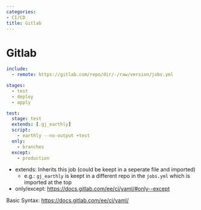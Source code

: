 ```yaml
---
categories:
- CI/CD
title: Gitlab
---
```


# Gitlab

```yaml
include:
  - remote: https://gitlab.com/repo/dir/-/raw/version/jobs.yml

stages:
  - test
  - deploy
  - apply

test:
  stage: test
  extends: [.gj_earthly]
  script:
    - earthly --no-output +test
  only:
    - branches
  except:
    - production
```

-   extends: Inherits this job (could be keept in a seperate file and
    imported)
    -   e.g.: `gj_earthly` is keept in a different repo in the
        `jobs.yml` which is imported at the top
-   only/except: <https://docs.gitlab.com/ee/ci/yaml/#only--except>

Basic Syntax: <https://docs.gitlab.com/ee/ci/yaml/>
